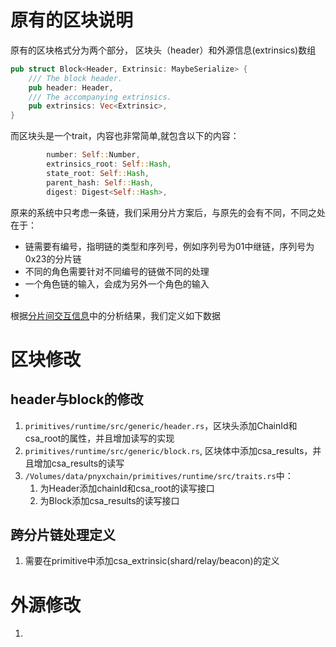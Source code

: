 # 原有的区块说明
原有的区块格式分为两个部分， 区块头（header）和外源信息(extrinsics)数组
```rust
pub struct Block<Header, Extrinsic: MaybeSerialize> {
    /// The block header.
    pub header: Header,
    /// The accompanying extrinsics.
    pub extrinsics: Vec<Extrinsic>,
}
```
而区块头是一个trait，内容也非常简单,就包含以下的内容：
```rust
        number: Self::Number,
        extrinsics_root: Self::Hash,
        state_root: Self::Hash,
        parent_hash: Self::Hash,
        digest: Digest<Self::Hash>,
```
原来的系统中只考虑一条链，我们采用分片方案后，与原先的会有不同，不同之处在于：
* 链需要有编号，指明链的类型和序列号，例如序列号为01中继链，序列号为0x23的分片链
* 不同的角色需要针对不同编号的链做不同的处理
* 一个角色链的输入，会成为另外一个角色的输入
* 

根据[分片间交互信息](设计思考/分片间交互信息.md)中的分析结果，我们定义如下数据

# 区块修改
## header与block的修改
1. `primitives/runtime/src/generic/header.rs`，区块头添加ChainId和csa_root的属性，并且增加读写的实现
2. `primitives/runtime/src/generic/block.rs`, 区块体中添加csa_results，并且增加csa_results的读写
3. `/Volumes/data/pnyxchain/primitives/runtime/src/traits.rs`中：  
    1. 为Header添加chainId和csa_root的读写接口
    2. 为Block添加csa_results的读写接口
## 跨分片链处理定义 
 1. 需要在primitive中添加csa_extrinsic(shard/relay/beacon)的定义

# 外源修改
1.  



